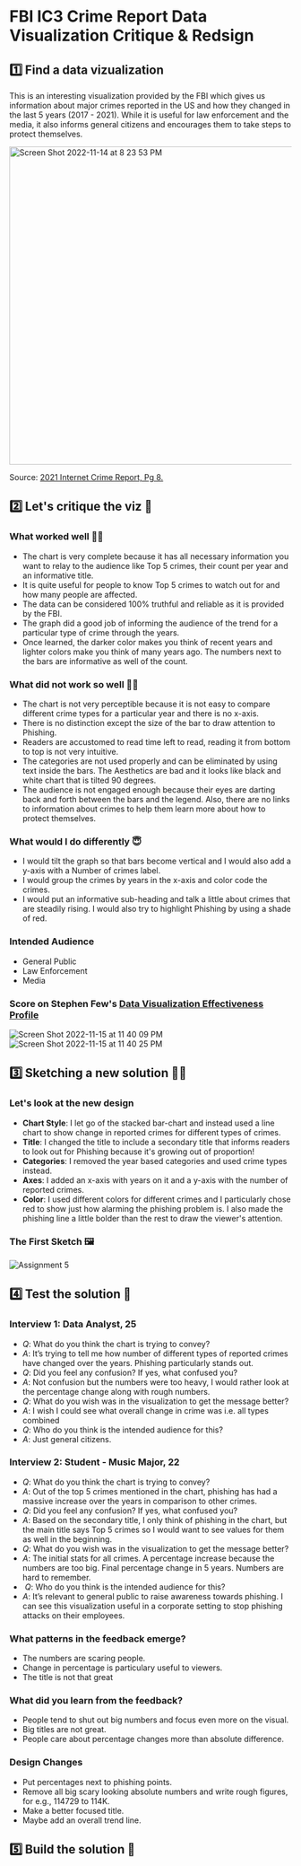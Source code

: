 # FBI IC3 Crime Report Data Visualization Critique & Redsign

## 1️⃣ Find a data vizualization 

This is an interesting visualization provided by the FBI which gives us information about major crimes reported in the US and how they changed in the last 5 years (2017 - 2021). While it is useful for law enforcement and the media, it also informs general citizens and encourages them to take steps to protect themselves.

<img width="567" alt="Screen Shot 2022-11-14 at 8 23 53 PM" src="https://user-images.githubusercontent.com/117224363/202082282-8cb5c086-f9d8-438f-9942-e467b080035d.png">

Source: [2021 Internet Crime Report, Pg 8.](https://www.ic3.gov/Media/PDF/AnnualReport/2021_IC3Report.pdf)

## 2️⃣ Let's critique the viz 🧐

### What worked well 👍🏽

- The chart is very complete because it has all necessary information you want to relay to the audience like Top 5 crimes, their count per year and an informative title. 
- It is quite useful for people to know Top 5 crimes to watch out for and how many people are affected. 
- The data can be considered 100% truthful and reliable as it is provided by the FBI. 
- The graph did a good job of informing the audience of the trend for a particular type of crime through the years. 
- Once learned, the darker color makes you think of recent years and lighter colors make you think of many years ago. The numbers next to the bars are informative as well of the count.

### What did not work so well 👎🏽

- The chart is not very perceptible because it is not easy to compare different crime types for a particular year and there is no x-axis. 
- There is no distinction except the size of the bar to draw attention to Phishing. 
- Readers are accustomed to read time left to read, reading it from bottom to top is not very intuitive. 
- The categories are not used properly and can be eliminated by using text inside the bars. The Aesthetics are bad and it looks like black and white chart that is tilted 90 degrees. 
- The audience is not engaged enough because their eyes are darting back and forth between the bars and the legend. Also, there are no links to information about crimes to help them learn more about how to protect themselves.

### What would I do differently 😇

- I would tilt the graph so that bars become vertical and I would also add a y-axis with a Number of crimes label. 
- I would group the crimes by years in the x-axis and color code the crimes. 
- I would put an informative sub-heading and talk a little about crimes that are steadily rising. I would also try to highlight Phishing by using a shade of red.

### Intended Audience 

- General Public
- Law Enforcement
- Media

### Score on Stephen Few's [Data Visualization Effectiveness  Profile](http://www.perceptualedge.com/articles/visual_business_intelligence/data_visualization_effectiveness_profile.pdf)

![Screen Shot 2022-11-15 at 11 40 09 PM](https://user-images.githubusercontent.com/117224363/202085376-a3b156ed-fc4a-4a4e-901f-392b3582552d.png)
![Screen Shot 2022-11-15 at 11 40 25 PM](https://user-images.githubusercontent.com/117224363/202085386-78facf0e-82d8-462a-81ce-386af5f6f8cf.png)

## 3️⃣ Sketching a new solution ✍🏽

### Let's look at the new design

- **Chart Style**: I let go of the stacked bar-chart and instead used a line chart to show change in reported crimes for different types of crimes.
- **Title**: I changed the title to include a secondary title that informs readers to look out for Phishing because it's growing out of proportion!
- **Categories**: I removed the year based categories and used crime types instead. 
- **Axes**: I added an x-axis with years on it and a y-axis with the number of reported crimes.
- **Color**: I used different colors for different crimes and I particularly chose red to show just how alarming the phishing problem is. I also made the phishing line a little bolder than the rest to draw the viewer's attention.

### The First Sketch 🖼

![Assignment 5](https://user-images.githubusercontent.com/117224363/202324256-cca65d46-8c97-4738-905f-48cf79034af9.jpg)

## 4️⃣ Test the solution 🤝

### Interview 1: Data Analyst, 25

- _Q_:  What do you think the chart is trying to convey?
- _A_: It’s trying to tell me how number of different types of reported crimes have changed over the years. Phishing particularly stands out.
- _Q_: Did you feel any confusion? If yes, what confused you?
- _A_: Not confusion but the numbers were too heavy, I would rather look at the percentage change along with rough numbers.
- _Q_: What do you wish was in the visualization to get the message better?
- _A_: I wish I could see what overall change in crime was i.e. all types combined
- _Q_: Who do you think is the intended audience for this?
- _A_: Just general citizens.

### Interview 2: Student - Music Major, 22

- _Q_: What do you think the chart is trying to convey?
- _A_: Out of the top 5 crimes mentioned in the chart, phishing has had a massive increase over the years in comparison to other crimes.
- _Q_: Did you feel any confusion? If yes, what confused you?
- _A_: Based on the secondary title,  I only think of phishing in the chart, but the main title says Top 5 crimes so I would want to see values for them as well in the beginning.
- _Q_: What do you wish was in the visualization to get the message better?
- _A_: The initial stats for all crimes. A percentage increase because the numbers are too big. Final percentage change in 5 years. Numbers are hard to remember.
-  _Q_: Who do you think is the intended audience for this?
- _A_: It’s relevant to general public to raise awareness towards phishing. I can see this visualization useful in a corporate setting to stop phishing attacks on their employees.

### What patterns in the feedback emerge?

- The numbers are scaring people.
- Change in percentage is particulary useful to viewers.
- The title is not that great

### What did you learn from the feedback?

- People tend to shut out big numbers and focus even more on the visual.
- Big titles are not great.
- People care about percentage changes more than absolute difference.

### Design Changes 

- Put percentages next to phishing points.
- Remove all big scary looking absolute numbers and write rough figures, for e.g., 114729 to 114K.
- Make a better focused title.
- Maybe add an overall trend line.

## 5️⃣ Build the solution 🔧







